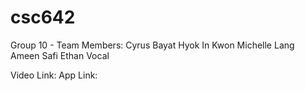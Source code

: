 # csc642
Group 10 - Team Members:
Cyrus Bayat
Hyok In Kwon
Michelle Lang
Ameen Safi
Ethan Vocal

Video Link:
App Link:
